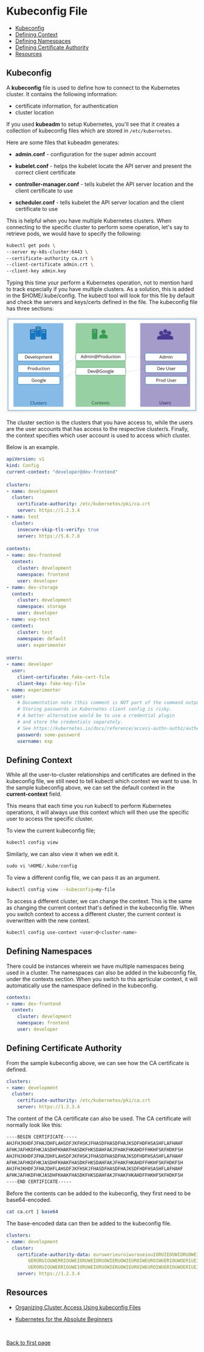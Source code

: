 
# Kubeconfig File

- [Kubeconfig](#kubeconfig)
- [Defining Context](#defining-context)
- [Defining Namespaces](#defining-namespaces)
- [Defining Certificate Authority](#defining-certificate-authority)
- [Resources](#resources)


## Kubeconfig 

A **kubeconfig** file is used to define how to connect to the Kubernetes cluster. It contains the following information:

- certificate information, for authentication 
- cluster location 

If you used **kubeadm** to setup Kubernetes, you'll see that it creates a collection of kubeconfig files which are stored in <code>/etc/kubernetes</code>.

Here are some files that kubeadm generates:

- **admin.conf** - configuration for the super admin account

- **kubelet.conf** - helps the kubelet locate the API server and present the correct client certificate

- **controller-manager.conf** - tells kubelet the API server location and the client certificate to use

- **scheduler.conf** - tells kubelet the API server location and the client certificate to use

This is helpful when you have multiple Kubernetes clusters. When connecting to the specific cluster to perform some operation, let's say to retrieve pods, we would have to specify the following:

```bash
kubectl get pods \
--server my-k8s-cluster:6443 \
--certificate-authority ca.crt \ 
--client-certificate admin.crt \
--client-key admin.key
```

Typing this time your perform a Kubernetes operation, not to mention hard to track especially if you have multiple clusters. As a solution, this is added in the $HOME/.kube/config. The kubectl tool will look for this file by default and check the servers and keys/certs defined in the file. The kubeconfig file has three sections:

![](../../Images/kubeconfigfileformatandsections.png)

The cluster section is the clusters that you have access to, while the users are the user accounts that has access to the respective cluster/s. Finally, the context specifies which user account is used to access which cluster.

Below is an example.

```yaml
apiVersion: v1
kind: Config
current-context: "developer@dev-frontend"

clusters:
- name: development
  cluster:
    certificate-authority: /etc/kubernetes/pki/ca.crt
    server: https://1.2.3.4
- name: test
  cluster:
    insecure-skip-tls-verify: true
    server: https://5.6.7.8

contexts:
- name: dev-frontend
  context:
    cluster: development
    namespace: frontend
    user: developer
- name: dev-storage
  context:
    cluster: development
    namespace: storage
    user: developer
- name: exp-test
  context:
    cluster: test
    namespace: default
    user: experimenter

users:
- name: developer
  user:
    client-certificate: fake-cert-file
    client-key: fake-key-file
- name: experimenter
  user:
    # Documentation note (this comment is NOT part of the command output).
    # Storing passwords in Kubernetes client config is risky.
    # A better alternative would be to use a credential plugin
    # and store the credentials separately.
    # See https://kubernetes.io/docs/reference/access-authn-authz/authentication/#client-go-credential-plugins
    password: some-password
    username: exp
```

## Defining Context 

While all the user-to-cluster relationships and certificates are defined in the kubeconfig file, we still need to tell kubectl which context we want to use. In the sample kubeconfig above, we can set the default context in the **current-context** field.

This means that each time you run kubectl to perform Kubernetes operations, it will always use this context which will then use the specific user to access the specific cluster.

To view the current kubeconfig file;

```bash
kubectl config view 
```

Similarly, we can also view it when we edit it.

```python
sudo vi %HOME/.kube/config 
```

To view a different config file, we can pass it as an argument.

```bash
kubectl config view --kubeconfig=my-file 
```

To access a different cluster, we can change the context. This is the same as changing the current context that's defined in the kubeconfig file. When you switch context to access a different cluster, the current context is overwritten with the new context.

```bash
kubectl config use-context <user>@<cluster-name>
```

## Defining Namespaces 

There could be instances wherein we have multiple namespaces being used in a cluster. The namespaces can also be added in the kubeconfig file, under the contexts section. When you switch to this aprticular context, it will automatically use the namespace defined in the kubeconfig.

```yaml 
contexts:
- name: dev-frontend
  context:
    cluster: development
    namespace: frontend
    user: developer
```

## Defining Certificate Authority

From the sample kubeconfig above, we can see how the CA certificate is defined.

```yaml
clusters:
- name: development
  cluster:
    certificate-authority: /etc/kubernetes/pki/ca.crt
    server: https://1.2.3.4  
```

The content of the CA certificate can also be used. The CA certificate will normally look like this:

```bash
----BEGIN CERTIFICATE----- 
AHJFHJKHDFJFHAJDHFLAHSDFJKFHSKJFHASDFHASDFHAJKSDFHDFHSASHFLAFHAHF
AFHKJAFHKDFHKJASDHFKHAKFHASDKFHKSDAHFAKJFHAKFHKAHDFFHKHFSKFHDKFSH
AHJFHJKHDFJFHAJDHFLAHSDFJKFHSKJFHASDFHASDFHAJKSDFHDFHSASHFLAFHAHF
AFHKJAFHKDFHKJASDHFKHAKFHASDKFHKSDAHFAKJFHAKFHKAHDFFHKHFSKFHDKFSH
AHJFHJKHDFJFHAJDHFLAHSDFJKFHSKJFHASDFHASDFHAJKSDFHDFHSASHFLAFHAHF
AFHKJAFHKDFHKJASDHFKHAKFHASDKFHKSDAHFAKJFHAKFHKAHDFFHKHFSKFHDKFSH
----END CERTIFICATE----- 
```

Before the contents can be added to the kubeconfig, they first need to be base64-encoded.

```bash
cat ca.crt | base64 
```

The base-encoded data can then be added to the kubeconfig file.

```yaml 
clusters:
- name: development
  cluster:
    certificate-authority-data: euruwerieuroiwuroueiouIORUIEOUWIORUOWEIROWIEROERUWOIRU
        UERORUIOUWERRIOUWEIORUWEIORUOWIERUOWIEUROIWEUROIWUERIOUWOERIUEIORUWOERUWOERIUWE
        UERORUIOUWERRIOUWEIORUWEIORUOWIERUOWIEUROIWEUROIWUERIOUWOERIUEIORUWOERUWOERIUWE
    server: https://1.2.3.4  
```

## Resources 

- [Organizing Cluster Access Using kubeconfig Files](https://kubernetes.io/docs/concepts/configuration/organize-cluster-access-kubeconfig/)

- [Kubernetes for the Absolute Beginners](https://kodekloud.com/courses/kubernetes-for-the-absolute-beginners-hands-on/)



<br>

[Back to first page](../../README.md#kubernetes)
